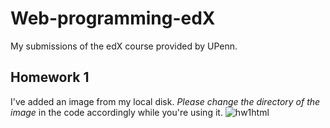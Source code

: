 # Web-programming-edX
My submissions of the edX course provided by UPenn.

## Homework 1
I've added an image from my local disk. *Please change the directory of the image* in the code accordingly while you're using it.
![hw1html](https://user-images.githubusercontent.com/60587239/81489950-94816f80-9249-11ea-8d7b-208ff62571fb.png)
